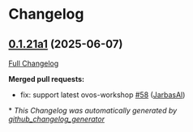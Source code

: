 # Changelog

## [0.1.21a1](https://github.com/OpenVoiceOS/ovos-skill-parrot/tree/0.1.21a1) (2025-06-07)

[Full Changelog](https://github.com/OpenVoiceOS/ovos-skill-parrot/compare/0.1.20...0.1.21a1)

**Merged pull requests:**

- fix: support latest ovos-workshop [\#58](https://github.com/OpenVoiceOS/ovos-skill-parrot/pull/58) ([JarbasAl](https://github.com/JarbasAl))



\* *This Changelog was automatically generated by [github_changelog_generator](https://github.com/github-changelog-generator/github-changelog-generator)*
